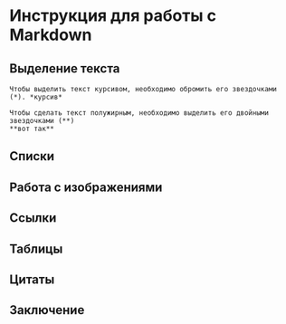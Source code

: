 # Инструкция для работы с  Markdown

## Выделение текста 
    Чтобы выделить текст курсивом, необходимо обромить его звездочками (*). *курсив*

    Чтобы сделать текст полужирным, необходимо выделить его двойными звездочками (**)
    **вот так**



## Списки

## Работа с изображениями

## Ссылки

## Таблицы 

## Цитаты

## Заключение